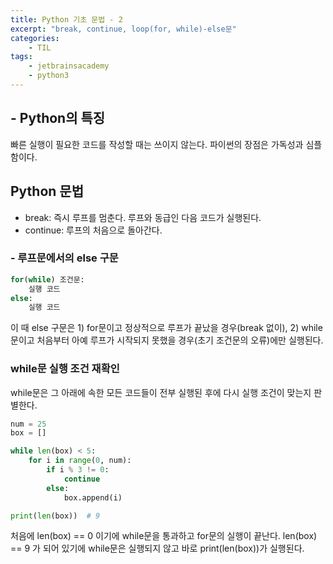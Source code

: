 ```yaml
---
title: Python 기초 문법 - 2
excerpt: "break, continue, loop(for, while)-else문"
categories:
    - TIL
tags:
    - jetbrainsacademy
    - python3
---
```

## - Python의 특징
빠른 실행이 필요한 코드를 작성할 때는 쓰이지 않는다. 파이썬의 장점은 가독성과 심플함이다.  

## Python 문법 
* break: 즉시 루프를 멈춘다. 루프와 동급인 다음 코드가 실행된다.  
* continue: 루프의 처음으로 돌아간다.  

### - 루프문에서의 else 구문

```python
for(while) 조건문:
    실행 코드
else:
    실행 코드
```
이 때 else 구문은 1) for문이고 정상적으로 루프가 끝났을 경우(break 없이), 2) while문이고 처음부터 아예 루프가 시작되지 못했을 경우(초기 조건문의 오류)에만 실행된다.  <br>

### while문 실행 조건 재확인
while문은 그 아래에 속한 모든 코드들이 전부 실행된 후에 다시 실행 조건이 맞는지 판별한다.
```python
num = 25
box = []

while len(box) < 5:
    for i in range(0, num):
        if i % 3 != 0:
            continue
        else:
            box.append(i)

print(len(box))  # 9
```
처음에 len(box) == 0 이기에 while문을 통과하고 for문의 실행이 끝난다. len(box) == 9 가 되어 있기에 while문은 실행되지 않고 바로 print(len(box))가 실행된다.